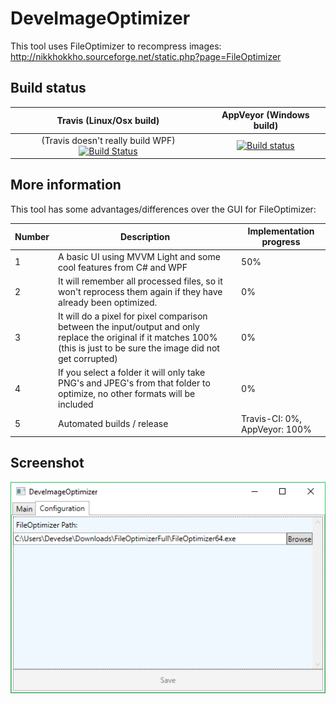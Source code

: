 # DeveImageOptimizer
This tool uses FileOptimizer to recompress images: http://nikkhokkho.sourceforge.net/static.php?page=FileOptimizer

## Build status

| Travis (Linux/Osx build) | AppVeyor (Windows build) |
|:------------------------:|:------------------------:|
| (Travis doesn't really build WPF) [![Build Status](https://travis-ci.org/devedse/DeveImageOptimizer.svg?branch=master)](https://travis-ci.org/devedse/DeveImageOptimizer) | [![Build status](https://ci.appveyor.com/api/projects/status/qo0hx7i9j2hrlmpr?svg=true)](https://ci.appveyor.com/project/devedse/deveimageoptimizer) |

## More information

This tool has some advantages/differences over the GUI for FileOptimizer:

| Number | Description | Implementation progress |
| --- | --- | --- |
| 1 | A basic UI using MVVM Light and some cool features from C# and WPF | 50% |
| 2 | It will remember all processed files, so it won't reprocess them again if they have already been optimized. | 0% |
| 3 | It will do a pixel for pixel comparison between the input/output and only replace the original if it matches 100% (this is just to be sure the image did not get corrupted) | 0% |
| 4 | If you select a folder it will only take PNG's and JPEG's from that folder to optimize, no other formats will be included | 0% |
| 5 | Automated builds / release | Travis-CI: 0%, AppVeyor: 100% |

## Screenshot

![Screenshot](Screenshot.png)
